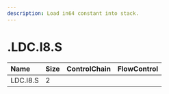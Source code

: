 ```yaml
---
description: Load in64 constant into stack.
---
```


# .LDC.I8.S

| Name | Size | ControlChain | FlowControl |
| :--- | :--- | :--- | :--- |
| LDC.I8.S | 2 |  |  |
